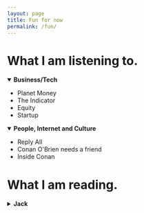 ```yaml
---
layout: page
title: Fun for now
permalink: /fun/
---
```


# What I am listening to.
<details open>
  <summary><strong>Business/Tech</strong></summary>
  <ul>
    <li>Planet Money</li>
    <li>The Indicator</li>
    <li>Equity</li>
    <li>Startup</li>
  </ul> 
</details>

<details open>
  <summary><strong>People, Internet and Culture</strong></summary>
  
  <ul>
    <li>Reply All</li>
    <li>Conan O'Brien needs a friend</li>
    <li>Inside Conan</li>
  </ul> 

</details>

# What I am reading.
<details>
  <summary><strong>Jack</strong></summary>
    <ul>
      <li>Jack</li>
      <li>Jack</li>
      <li>Jack</li>
    </ul> 
</details>

